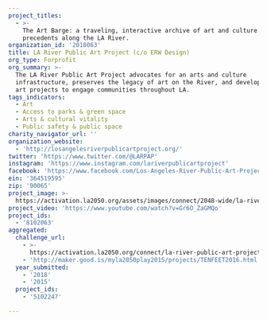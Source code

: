 ```yaml
---
project_titles:
  - >-
    The Art Barge: a traveling, interactive archive of art and culture
    precedents along the LA River.
organization_id: '2018063'
title: LA River Public Art Project (c/o ERW Design)
org_type: Forprofit
org_summary: >-
  The LA River Public Art Project advocates for an arts and culture
  infrastructure, preserves the legacy of art on the River, and develops public
  art projects to engage communities throughout LA.
tags_indicators:
  - Art
  - Access to parks & green space
  - Arts & cultural vitality
  - Public safety & public space
charity_navigator_url: ''
organization_website:
  - 'http://losangelesriverpublicartproject.org/'
twitter: 'https://www.twitter.com/@LARPAP'
instagram: 'https://www.instagram.com/lariverpublicartproject'
facebook: 'https://www.facebook.com/Los-Angeles-River-Public-Art-Project-698775940231398/'
ein: '364519595'
zip: '90065'
project_image: >-
  https://activation.la2050.org/assets/images/connect/2048-wide/la-river-public-art-project-c-o-erw-design.jpg
project_video: 'https://www.youtube.com/watch?v=Gr6O_ZaGMQo'
project_ids:
  - '8102063'
aggregated:
  challenge_url:
    - >-
      https://activation.la2050.org/connect/la-river-public-art-project-c-o-erw-design/
    - 'http://maker.good.is/myla2050play2015/projects/TENFEET2016.html'
  year_submitted:
    - '2018'
    - '2015'
  project_ids:
    - '5102247'

---
```

